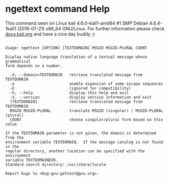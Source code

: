 # ngettext command Help
 
 This command seen on Linux kali 4.6.0-kali1-amd64 #1 SMP Debian 4.6.4-1kali1 (2016-07-21) x86_64 GNU/Linux. For further information please check [docs.kali.org](docs.kali.org) and have a nice day buddy ;) 

~~~

Usage: ngettext [OPTION] [TEXTDOMAIN] MSGID MSGID-PLURAL COUNT

Display native language translation of a textual message whose grammatical
form depends on a number.

  -d, --domain=TEXTDOMAIN   retrieve translated message from TEXTDOMAIN
  -e                        enable expansion of some escape sequences
  -E                        (ignored for compatibility)
  -h, --help                display this help and exit
  -V, --version             display version information and exit
  [TEXTDOMAIN]              retrieve translated message from TEXTDOMAIN
  MSGID MSGID-PLURAL        translate MSGID (singular) / MSGID-PLURAL (plural)
  COUNT                     choose singular/plural form based on this value

If the TEXTDOMAIN parameter is not given, the domain is determined from the
environment variable TEXTDOMAIN.  If the message catalog is not found in the
regular directory, another location can be specified with the environment
variable TEXTDOMAINDIR.
Standard search directory: /usr/share/locale

Report bugs to <bug-gnu-gettext@gnu.org>.

~~~
